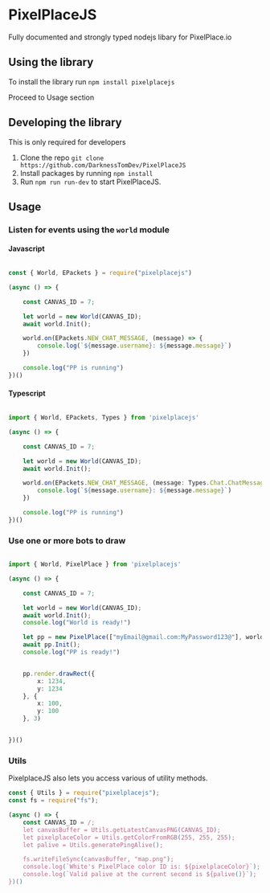 # PixelPlaceJS
Fully documented and strongly typed nodejs libary for PixelPlace.io


## Using the library

To install the library run `npm install pixelplacejs`

Proceed to Usage section


## Developing the library

This is only required for developers

1. Clone the repo `git clone https://github.com/DarknessTomDev/PixelPlaceJS`
2. Install packages by running `npm install`
3. Run `npm run run-dev` to start PixelPlaceJS.

## Usage

### Listen for events using the `world` module


#### Javascript

```js

const { World, EPackets } = require("pixelplacejs")

(async () => {

    const CANVAS_ID = 7;

    let world = new World(CANVAS_ID);
    await world.Init();

    world.on(EPackets.NEW_CHAT_MESSAGE, (message) => {
        console.log(`${message.username}: ${message.message}`)
    })

    console.log("PP is running")
})()

```

#### Typescript

```ts

import { World, EPackets, Types } from 'pixelplacejs'

(async () => {

    const CANVAS_ID = 7;

    let world = new World(CANVAS_ID);
    await world.Init();

    world.on(EPackets.NEW_CHAT_MESSAGE, (message: Types.Chat.ChatMessage) => {
        console.log(`${message.username}: ${message.message}`)
    })

    console.log("PP is running")
})()

```

### Use one or more bots to draw

```ts

import { World, PixelPlace } from 'pixelplacejs'

(async () => {

    const CANVAS_ID = 7;

    let world = new World(CANVAS_ID);
    await world.Init();
    console.log("World is ready!")

    let pp = new PixelPlace(["myEmail@gmail.com:MyPassword123@"], world, CANVAS_ID);
    await pp.Init();
    console.log("PP is ready!")


    pp.render.drawRect({
        x: 1234,
        y: 1234
    }, {
        x: 100,
        y: 100
    }, 3)


})()


```


### Utils

PixelplaceJS also lets you access various of utility methods.

```js
const { Utils } = require("pixelplacejs");
const fs = require("fs");

(async () => {
    const CANVAS_ID = /;
    let canvasBuffer = Utils.getLatestCanvasPNG(CANVAS_ID);
    let pixelplaceColor = Utils.getColorFromRGB(255, 255, 255);
    let palive = Utils.generatePingAlive();

    fs.writeFileSync(canvasBuffer, "map.png");
    console.log(`White's PixelPlace color ID is: ${pixelplaceColor}`);
    console.log(`Valid palive at the current second is ${palive()}`);
})()


```